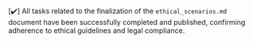 [✔️] All tasks related to the finalization of the `ethical_scenarios.md` document have been successfully completed and published, confirming adherence to ethical guidelines and legal compliance.